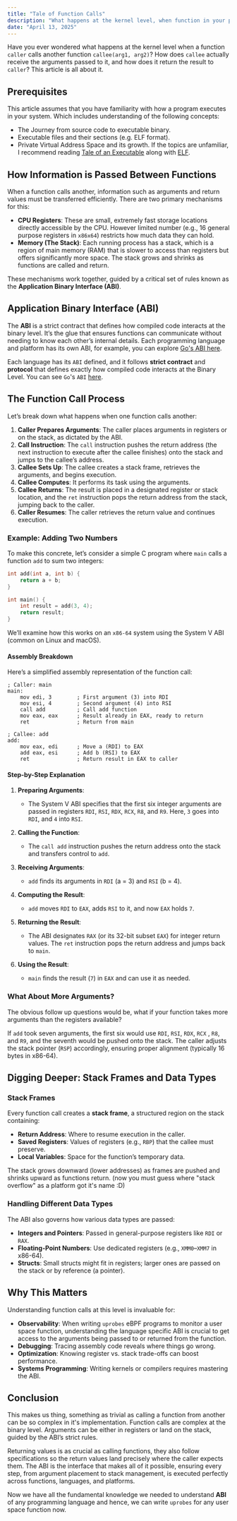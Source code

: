 ```yaml
---
title: "Tale of Function Calls"
description: "What happens at the kernel level, when function in your program calls another."
date: "April 13, 2025"
---
```


Have you ever wondered what happens at the kernel level when a function `caller`
calls another function `callee(arg1, arg2)`? How does `callee` actually receive
the arguments passed to it, and how does it return the result to `caller`?
This article is all about it.

## Prerequisites

This article assumes that you have familiarity with how a program executes in
your system. Which includes understanding of the following concepts:

- The Journey from source code to executable binary.
- Executable files and their sections (e.g. ELF format).
- Private Virtual Address Space and its growth.
  If the topics are unfamiliar, I recommend reading [Tale of an Executable](https://www.prateeksingh.tech/writings/tech/cs/tale-of-executable-program)
  along with [ELF](https://www.prateeksingh.tech/writings/tech/ebpf/elf).

## How Information is Passed Between Functions

When a function calls another, information such as arguments and return values
must be transferred efficiently. There are two primary mechanisms for this:

- **CPU Registers**: These are small, extremely fast storage locations directly
  accessible by the CPU. However limited number (e.g., 16 general purpose registers
  in `x86x64`) restricts how much data they can hold.
- **Memory (The Stack)**: Each running process has a stack, which is a region of
  main memory (RAM) that is slower to access than registers but offers significantly
  more space. The stack grows and shrinks as functions are called and return.

These mechanisms work together, guided by a critical set of rules known as the
**Application Binary Interface (ABI)**.

## Application Binary Interface (ABI)

The **ABI** is a strict contract that defines how compiled code interacts at the
binary level. It’s the glue that ensures functions can communicate without needing
to know each other’s internal details. Each programming language and platform
has its own ABI, for example, you can explore [Go's ABI here](https://go.googlesource.com/go/+/refs/heads/dev.regabi/src/cmd/compile/internal-abi.md#amd64-architecture).

Each language has its `ABI` defined, and it follows **strict contract** and
**protocol** that defines exactly how compiled code interacts at the Binary Level.
You can see `Go`'s `ABI` [here](https://go.googlesource.com/go/+/refs/heads/dev.regabi/src/cmd/compile/internal-abi.md#amd64-architecture).

## The Function Call Process

Let’s break down what happens when one function calls another:

1. **Caller Prepares Arguments**: The caller places arguments in registers or on
   the stack, as dictated by the ABI.
2. **Call Instruction**: The `call` instruction pushes the return address (the
   next instruction to execute after the callee finishes) onto the stack and jumps
   to the callee’s address.
3. **Callee Sets Up**: The callee creates a stack frame, retrieves the arguments,
   and begins execution.
4. **Callee Computes**: It performs its task using the arguments.
5. **Callee Returns**: The result is placed in a designated register or stack
   location, and the `ret` instruction pops the return address from the stack,
   jumping back to the caller.
6. **Caller Resumes**: The caller retrieves the return value and continues execution.

### Example: Adding Two Numbers

To make this concrete, let’s consider a simple C program where `main` calls a
function `add` to sum two integers:

```c
int add(int a, int b) {
    return a + b;
}

int main() {
    int result = add(3, 4);
    return result;
}
```

We’ll examine how this works on an `x86-64` system using the System V ABI (common
on Linux and macOS).

#### Assembly Breakdown

Here’s a simplified assembly representation of the function call:

```assembly
; Caller: main
main:
    mov edi, 3        ; First argument (3) into RDI
    mov esi, 4        ; Second argument (4) into RSI
    call add          ; Call add function
    mov eax, eax      ; Result already in EAX, ready to return
    ret               ; Return from main

; Callee: add
add:
    mov eax, edi      ; Move a (RDI) to EAX
    add eax, esi      ; Add b (RSI) to EAX
    ret               ; Return result in EAX to caller
```

#### Step-by-Step Explanation

1. **Preparing Arguments**:

   - The System V ABI specifies that the first six integer arguments are passed
     in registers `RDI`, `RSI`, `RDX`, `RCX`, `R8`, and `R9`. Here, `3` goes into
     `RDI`, and `4` into `RSI`.

2. **Calling the Function**:

   - The `call add` instruction pushes the return address onto the stack and
     transfers control to `add`.

3. **Receiving Arguments**:

   - `add` finds its arguments in `RDI` (a = 3) and `RSI` (b = 4).

4. **Computing the Result**:

   - `add` moves `RDI` to `EAX`, adds `RSI` to it, and now `EAX` holds `7`.

5. **Returning the Result**:

   - The ABI designates `RAX` (or its 32-bit subset `EAX`) for integer return
     values. The `ret` instruction pops the return address and jumps back to `main`.

6. **Using the Result**:
   - `main` finds the result (`7`) in `EAX` and can use it as needed.

### What About More Arguments?

The obvious follow up questions would be, what if your function takes more arguments
than the registers available?

If `add` took seven arguments, the first six would use `RDI`, `RSI`, `RDX`, `RCX`
, `R8`, and `R9`, and the seventh would be pushed onto the stack. The caller adjusts
the stack pointer (`RSP`) accordingly, ensuring proper alignment (typically 16 bytes
in x86-64).

## Digging Deeper: Stack Frames and Data Types

### Stack Frames

Every function call creates a **stack frame**, a structured region on the stack containing:

- **Return Address**: Where to resume execution in the caller.
- **Saved Registers**: Values of registers (e.g., `RBP`) that the callee must preserve.
- **Local Variables**: Space for the function’s temporary data.

The stack grows downward (lower addresses) as frames are pushed and shrinks upward
as functions return. (now you must guess where "stack overflow" as a platform got
it's name :D)

### Handling Different Data Types

The ABI also governs how various data types are passed:

- **Integers and Pointers**: Passed in general-purpose registers like `RDI` or `RAX`.
- **Floating-Point Numbers**: Use dedicated registers (e.g., `XMM0`–`XMM7` in x86-64).
- **Structs**: Small structs might fit in registers; larger ones are passed on the
  stack or by reference (a pointer).

## Why This Matters

Understanding function calls at this level is invaluable for:

- **Observability**: When writing `uprobes` eBPF programs to monitor a user space
  function, understanding the language specific ABI is crucial to get access to
  the arguments being passed to or returned from the function.
- **Debugging**: Tracing assembly code reveals where things go wrong.
- **Optimization**: Knowing register vs. stack trade-offs can boost performance.
- **Systems Programming**: Writing kernels or compilers requires mastering the ABI.

## Conclusion

This makes us thing, something as trivial as calling a function from another can
be so complex in it's implementation. Function calls are complex at the binary
level. Arguments can be either in registers or land on the stack, guided by the
ABI’s strict rules.

Returning values is as crucial as calling functions, they also follow specifications
so the return values land precisely where the caller expects them. The ABI is the
interface that makes all of it possible, ensuring every step, from argument placement
to stack management, is executed perfectly across functions, languages, and platforms.

Now we have all the fundamental knowledge we needed to understand **ABI** of any
programming language and hence, we can write `uprobes` for any user space function
now.
